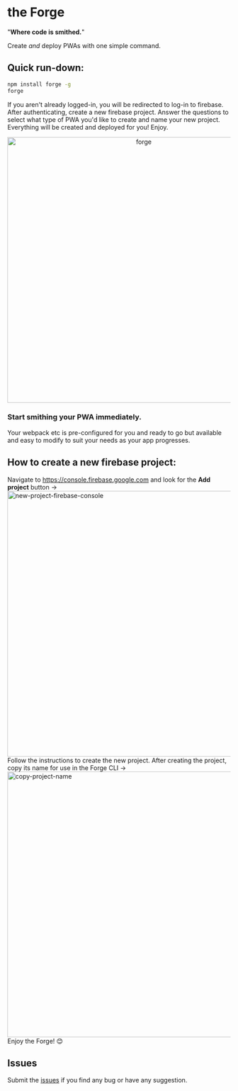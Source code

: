 # the Forge
"**Where code is smithed.**"

Create *and* deploy PWAs with one simple command.

## Quick run-down:
```sh
npm install forge -g
forge
```
If you aren't already logged-in, you will be redirected to log-in to firebase. After authenticating, create a new firebase project.
Answer the questions to select what type of PWA you'd like to create and name your new project.
Everything will be created and deployed for you! Enjoy.

<p align='center'>
<img src='https://media.giphy.com/media/1o1it23WX6yX85KOiB/giphy.gif' width='600' alt='forge'>
</p>

### Start smithing your PWA immediately.

Your webpack etc is pre-configured for you and ready to go but available and easy to modify to suit your needs as your app progresses.

## How to create a new firebase project:
Navigate to https://console.firebase.google.com and look for the **Add project** button ->
<img src='https://i.imgur.com/nox73zP.png' width='600' alt='new-project-firebase-console'>
Follow the instructions to create the new project.
After creating the project, copy its name for use in the Forge CLI ->
<img src='https://media.giphy.com/media/2wWZiAVRgNC8JY2QHw/giphy.gif' width='600' alt='copy-project-name'>
Enjoy the Forge! 😊


## Issues
Submit the [issues](https://github.com/ProgrammersWitAttitudes/pwa_creator/issues) if you find any bug or have any suggestion.
